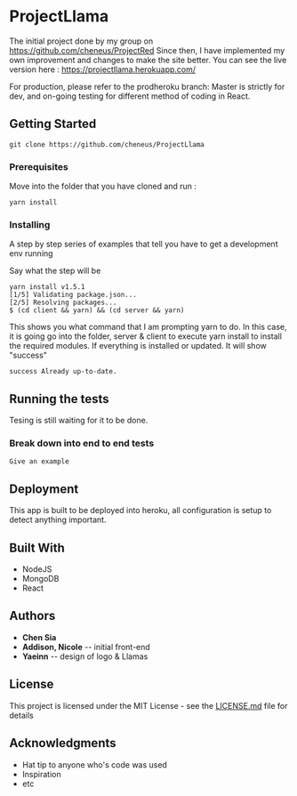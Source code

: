 # ProjectLlama

The initial project done by my group on https://github.com/cheneus/ProjectRed
Since then, I have implemented my own improvement and changes to make the site better.
You can see the live version here : https://projectllama.herokuapp.com/

For production, please refer to the prodheroku branch: 
Master is strictly for dev, and on-going testing for different method of coding in React.

## Getting Started

```
git clone https://github.com/cheneus/ProjectLlama
```

### Prerequisites

Move into the folder that you have cloned and run : 

```
yarn install
```

### Installing

A step by step series of examples that tell you have to get a development env running

Say what the step will be

```
yarn install v1.5.1
[1/5] Validating package.json...
[2/5] Resolving packages...
$ (cd client && yarn) && (cd server && yarn)
```

This shows you what command that I am prompting yarn to do. In this case, it is going go into the folder, server & client to execute yarn install to install the required modules. If everything is installed or updated. It will show "success"
```
success Already up-to-date.
```

## Running the tests

Tesing is still waiting for it to be done. 

### Break down into end to end tests

```
Give an example
```

## Deployment

This app is built to be deployed into heroku, all configuration is setup to detect anything important.

## Built With

* NodeJS
* MongoDB
* React

## Authors

* **Chen Sia** 
* **Addison, Nicole** -- initial front-end
* **Yaeinn** -- design of logo & Llamas


## License

This project is licensed under the MIT License - see the [LICENSE.md](LICENSE.md) file for details

## Acknowledgments

* Hat tip to anyone who's code was used
* Inspiration
* etc
